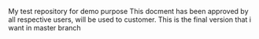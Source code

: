 
My test repository for demo purpose
This docment has been approved by all respective users, will be used to customer.
This is the final version that i want in master branch


